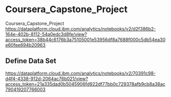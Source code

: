# Coursera_Capstone_Project
Coursera_Capstone_Project
https://dataplatform.cloud.ibm.com/analytics/notebooks/v2/d2f386b2-164e-402b-8112-54a0edc3d8fe/view?access_token=38b44c6176b3a75105001e53956df8a7688f000c5db54ea30e60fee694b20963

## Define Data Set
https://dataplatform.cloud.ibm.com/analytics/notebooks/v2/70391c98-d4f4-4338-912d-2064ac76b021/view?access_token=21a335dad0b5045906fd922df77bb0c729378afb9cb8a38ac790419207766003

